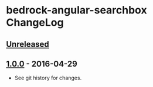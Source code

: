 # bedrock-angular-searchbox ChangeLog

## [Unreleased]

## [1.0.0] - 2016-04-29

- See git history for changes.

[Unreleased]: https://github.com/digitalbazaar/bedrock-angular-searchbox/compare/0.0.0...HEAD
[1.0.0]: https://github.com/digitalbazaar/bedrock-angular-key/compare/0.0.0...1.0.0
